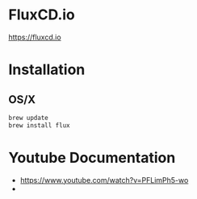 
# FluxCD.io

https://fluxcd.io

# Installation

## OS/X

```bash
brew update
brew install flux
```

# Youtube Documentation

* https://www.youtube.com/watch?v=PFLimPh5-wo
* 
